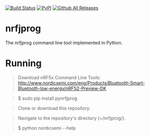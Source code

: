 [![Build Status](https://travis-ci.org/mjdietzx/nrfjprog.svg?branch=develop)](https://travis-ci.org/mjdietzx/nrfjprog)
[![PyPI](https://img.shields.io/pypi/l/Django.svg)]()
[![Github All Releases](https://img.shields.io/github/downloads/atom/atom/total.svg)](https://github.com/mjdietzx/nrfjprog/releases)

# nrfjprog
The nrfjprog command line tool implemented in Python.

# Running
> Download nRF5x Command Line Tools: http://www.nordicsemi.com/eng/Products/Bluetooth-Smart-Bluetooth-low-energy/nRF52-Preview-DK

> $ sudo pip install pynrfjprog

> Clone or download this repository.

> Navigate to the repository's directory (~/nrfjprog/).

> $ python nordicsemi --help
